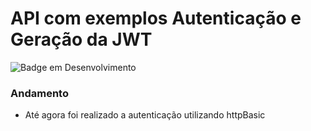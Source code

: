 # API com exemplos Autenticação e Geração da JWT #

![Badge em Desenvolvimento](http://img.shields.io/static/v1?label=STATUS&message=EM%20DESENVOLVIMENTO&color=GREEN&style=for-the-badge)

### Andamento
 
 - Até agora foi realizado a autenticação utilizando httpBasic

